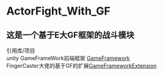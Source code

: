 # ActorFight_With_GF
这是一个基于E大GF框架的战斗模块
------------------------------------------------------------
引用库/项目<br />
unity GameFrameWork前端框架 [GameFramework](https://github.com/EllanJiang/GameFramework)<br />
FingerCaster大佬的基于GF的扩展[GameFrameworkExtension](https://github.com/FingerCaster/UGFExtensions)
